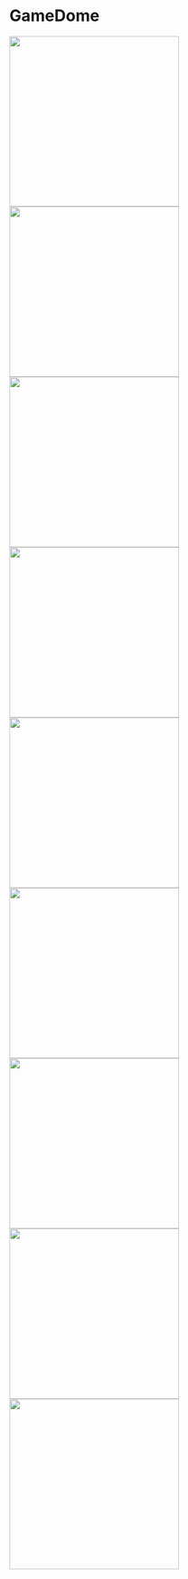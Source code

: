 # GameDome
<img src="ra82lja1n/GameDome/Assets/Screenshot from 2025-05-03 13-48-28.png" width="300">
<img src="ra82lja1n/GameDome/Assets/Screenshot from 2025-05-03 13-52-34.png" width="300">
<img src="ra82lja1n/GameDome/Assets/Screenshot from 2025-05-03 13-58-03.png" width="300">
<img src="ra82lja1n/GameDome/Assets/Screenshot from 2025-05-03 13-58-23.png" width="300">
<img src="ra82lja1n/GameDome/Assets/Screenshot from 2025-05-03 13-58-50.png" width="300">
<img src="ra82lja1n/GameDome/Assets/Screenshot from 2025-05-03 13-59-13.png" width="300">
<img src="ra82lja1n/GameDome/Assets/Screenshot from 2025-05-03 13-59-27.png" width="300">
<img src="ra82lja1n/GameDome/Assets/Screenshot from 2025-05-03 13-59-38.png" width="300">
<img src="ra82lja1n/GameDome/Assets/Screenshot from 2025-05-03 13-59-45.png" width="300">





